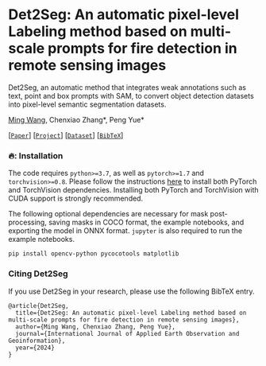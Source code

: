 # Det2Seg: An automatic pixel-level Labeling method based on multi-scale prompts for fire detection in remote sensing images	
Det2Seg, an automatic method that integrates weak annotations such as text, point and box prompts with SAM, to convert object detection datasets into pixel-level semantic segmentation datasets.

[Ming Wang](https://github.com/OyamingO), Chenxiao Zhang*, Peng Yue*

[[`Paper`](https://github.com/OyamingO/Det2Seg)] [[`Project`](https://github.com/OyamingO/Det2Seg)] [[`Dataset`](https://pan.baidu.com/s/17geF8yl68Fibb7Ih44YgAQ?pwd=kv87)]  [[`BibTeX`](#Citing-Det2Seg)]


### 🔥: Installation

The code requires `python>=3.7`, as well as `pytorch>=1.7` and `torchvision>=0.8`. Please follow the instructions [here](https://pytorch.org/get-started/locally/) to install both PyTorch and TorchVision dependencies. Installing both PyTorch and TorchVision with CUDA support is strongly recommended.

The following optional dependencies are necessary for mask post-processing, saving masks in COCO format, the example notebooks, and exporting the model in ONNX format. `jupyter` is also required to run the example notebooks.

```
pip install opencv-python pycocotools matplotlib
```

### Citing Det2Seg

If you use Det2Seg in your research, please use the following BibTeX entry.

```
@article{Det2Seg,
  title={Det2Seg: An automatic pixel-level Labeling method based on multi-scale prompts for fire detection in remote sensing images},
  author={Ming Wang, Chenxiao Zhang, Peng Yue},
  journal={International Journal of Applied Earth Observation and Geoinformation},
  year={2024}
}

```

